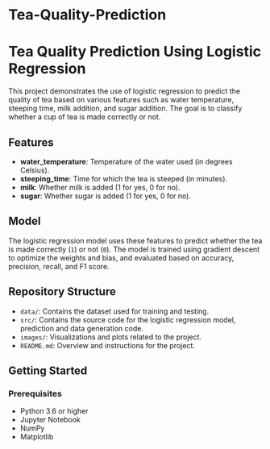 # Tea-Quality-Prediction

# Tea Quality Prediction Using Logistic Regression

This project demonstrates the use of logistic regression to predict the quality of tea based on various features such as water temperature, steeping time, milk addition, and sugar addition. The goal is to classify whether a cup of tea is made correctly or not.

## Features

- **water_temperature**: Temperature of the water used (in degrees Celsius).
- **steeping_time**: Time for which the tea is steeped (in minutes).
- **milk**: Whether milk is added (1 for yes, 0 for no).
- **sugar**: Whether sugar is added (1 for yes, 0 for no).

## Model

The logistic regression model uses these features to predict whether the tea is made correctly (`1`) or not (`0`). The model is trained using gradient descent to optimize the weights and bias, and evaluated based on accuracy, precision, recall, and F1 score.

## Repository Structure

- `data/`: Contains the dataset used for training and testing.
- `src/`: Contains the source code for the logistic regression model, prediction and data generation code.
- `images/`: Visualizations and plots related to the project.
- `README.md`: Overview and instructions for the project.

## Getting Started

### Prerequisites

- Python 3.6 or higher
- Jupyter Notebook
- NumPy
- Matplotlib
